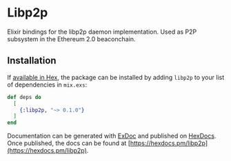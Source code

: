 # Libp2p

Elixir bindings for the libp2p daemon implementation. Used as P2P subsystem in the Ethereum 2.0 beaconchain.

## Installation

If [available in Hex](https://hex.pm/docs/publish), the package can be installed
by adding `libp2p` to your list of dependencies in `mix.exs`:

```elixir
def deps do
  [
    {:libp2p, "~> 0.1.0"}
  ]
end
```

Documentation can be generated with [ExDoc](https://github.com/elixir-lang/ex_doc)
and published on [HexDocs](https://hexdocs.pm). Once published, the docs can
be found at [https://hexdocs.pm/libp2p](https://hexdocs.pm/libp2p).
